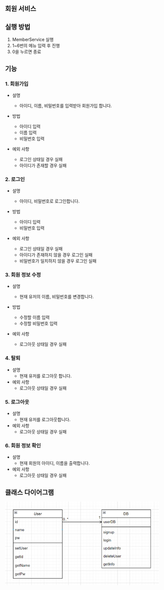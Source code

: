 회원 서비스
---

## 실행 방법

1. MemberService 실행
2. 1~6번의 메뉴 입력 후 진행
3. 0을 누르면 종료

## 기능

### 1. 회원가입

- 설명
    - 아이디, 이름, 비밀번호를 입력받아 회원가입 합니다.
- 방법
    - 아이디 입력
    - 이름 입력
    - 비밀번호 입력

- 예외 사항
    - 로그인 상태일 경우 실패
    - 아이디가 존재할 경우 실패

### 2. 로그인

- 설명
    - 아이디, 비밀번호로 로그인합니다.

- 방법
    - 아이디 입력
    - 비밀번호 입력

- 예외 사항
    - 로그인 상태일 경우 실패
    - 아이디가 존재하지 않을 경우 로그인 실패
    - 비밀번호가 일치하지 않을 경우 로그인 실패

### 3. 회원 정보 수정

- 설명
    - 현재 유저의 이름, 비밀번호를 변경합니다.
- 방법
    - 수정할 이름 입력
    - 수정할 비밀번호 입력

- 예외 사항
    - 로그아웃 상태일 경우 실패

### 4. 탈퇴

- 설명
    - 현재 유저를 로그아웃 합니다.
- 예외 사항
    - 로그아웃 상태일 경우 실패

### 5. 로그아웃

- 설명
    - 현재 유저를 로그아웃합니다.
- 예외 사항
    - 로그아웃 상태일 경우 실패

### 6. 회원 정보 확인

- 설명
    - 현재 회원의 아이디, 이름을 출력합니다.
- 예외 사항
    - 로그아웃 상태일 경우 실패

## 클래스 다이어그램

![img.png](img.png)